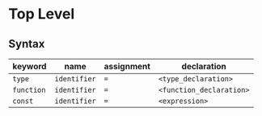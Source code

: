 # Top Level

## Syntax

| keyword    | name         | assignment | declaration              |
| ---------- | ------------ | ---------- | ------------------------ |
| `type`     | `identifier` | `=`        | `<type_declaration>`     |
| `function` | `identifier` | `=`        | `<function_declaration>` |
| `const`    | `identifier` | `=`        | `<expression>`           |
